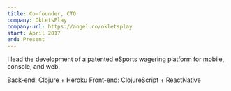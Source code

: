 ```yaml
---
title: Co-founder, CTO
company: OkLetsPlay
company-url: https://angel.co/okletsplay
start: April 2017
end: Present
---
```


I lead the development of a patented eSports wagering platform for mobile, console, and web.

Back-end: Clojure + Heroku
Front-end: ClojureScript + ReactNative
